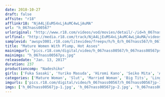 ```yaml
---
date: 2018-10-27
draft: false
affsite: "r18"
afflinkr18: "NjA4LjEuMS4xLjAuMC4wLjAuMA"
url: "h_067nass00567"
urloriginal: "http://www.r18.com/videos/vod/movies/detail/-/id=h_067nass00567"
urlfinal: "http://media.r18.com/track/NjA4LjEuMS4xLjAuMC4wLjAuMA/videos/vod/movies/detail/-/id=h_067nass00567"
samplevid: "awspv3001.r18.com/litevideo/freepv/h/h_0/h_067nass567/h_067nass567_dmb_s.mp4"
title: "Mature Women With Plump, Hot Asses"
mainimgurl: "pics.r18.com/digital/video/h_067nass00567/h_067nass00567ps.jpg"
mainimgs: "h_067nass00567ps.jpg"
releasedate: "Jan. 13, 2017"
duration: 237
productioncomp: "Nadeshiko"
girls: ['Fuka Sasaki', 'Yuriko Masuda', 'Hiromi Kano', 'Seiko Mita', 'Ayano Oshikiri', 'Yuri Amami', 'Akemi Hiragi', 'Asuka Fujisaki']
categories: ['Mature Woman', 'Slut', 'Married Woman', 'Big Tits', 'Lingerie', 'Ass Lover', 'Cowgirl', 'Over 4 Hours']
imgurls: ['pics.r18.com/digital/video/h_067nass00567/h_067nass00567jp-1.jpg', 'pics.r18.com/digital/video/h_067nass00567/h_067nass00567jp-2.jpg', 'pics.r18.com/digital/video/h_067nass00567/h_067nass00567jp-3.jpg', 'pics.r18.com/digital/video/h_067nass00567/h_067nass00567jp-4.jpg', 'pics.r18.com/digital/video/h_067nass00567/h_067nass00567jp-5.jpg', 'pics.r18.com/digital/video/h_067nass00567/h_067nass00567jp-6.jpg', 'pics.r18.com/digital/video/h_067nass00567/h_067nass00567jp-7.jpg', 'pics.r18.com/digital/video/h_067nass00567/h_067nass00567jp-8.jpg', 'pics.r18.com/digital/video/h_067nass00567/h_067nass00567jp-9.jpg', 'pics.r18.com/digital/video/h_067nass00567/h_067nass00567jp-10.jpg', 'pics.r18.com/digital/video/h_067nass00567/h_067nass00567jp-11.jpg', 'pics.r18.com/digital/video/h_067nass00567/h_067nass00567jp-12.jpg', 'pics.r18.com/digital/video/h_067nass00567/h_067nass00567jp-13.jpg', 'pics.r18.com/digital/video/h_067nass00567/h_067nass00567jp-14.jpg', 'pics.r18.com/digital/video/h_067nass00567/h_067nass00567jp-15.jpg', 'pics.r18.com/digital/video/h_067nass00567/h_067nass00567jp-16.jpg', 'pics.r18.com/digital/video/h_067nass00567/h_067nass00567jp-17.jpg', 'pics.r18.com/digital/video/h_067nass00567/h_067nass00567jp-18.jpg', 'pics.r18.com/digital/video/h_067nass00567/h_067nass00567jp-19.jpg', 'pics.r18.com/digital/video/h_067nass00567/h_067nass00567jp-20.jpg']
imgs: ['h_067nass00567jp-1.jpg', 'h_067nass00567jp-2.jpg', 'h_067nass00567jp-3.jpg', 'h_067nass00567jp-4.jpg', 'h_067nass00567jp-5.jpg', 'h_067nass00567jp-6.jpg', 'h_067nass00567jp-7.jpg', 'h_067nass00567jp-8.jpg', 'h_067nass00567jp-9.jpg', 'h_067nass00567jp-10.jpg', 'h_067nass00567jp-11.jpg', 'h_067nass00567jp-12.jpg', 'h_067nass00567jp-13.jpg', 'h_067nass00567jp-14.jpg', 'h_067nass00567jp-15.jpg', 'h_067nass00567jp-16.jpg', 'h_067nass00567jp-17.jpg', 'h_067nass00567jp-18.jpg', 'h_067nass00567jp-19.jpg', 'h_067nass00567jp-20.jpg']
---
```

